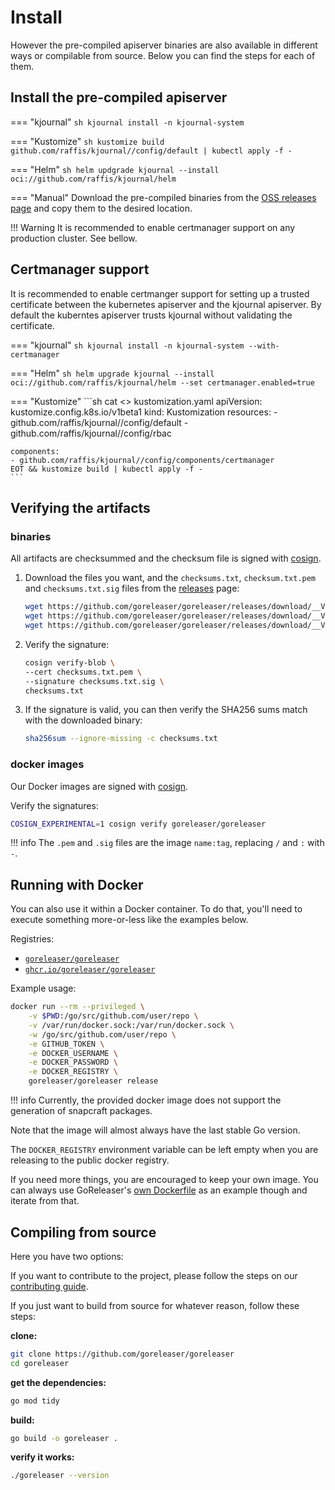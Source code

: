 # Install

However the pre-compiled apiserver binaries are also available in different ways or compilable from source. 
Below you can find the steps for each of them.

## Install the pre-compiled apiserver

=== "kjournal"
    ```sh
    kjournal install -n kjournal-system
    ```

=== "Kustomize"
    ```sh
    kustomize build github.com/raffis/kjournal//config/default | kubectl apply -f -
    ```

=== "Helm"
    ```sh
    helm updgrade kjournal --install oci://github.com/raffis/kjournal/helm
    ```

=== "Manual"
    Download the pre-compiled binaries from the [OSS releases page][releases] and copy them to the desired location.

!!! Warning
    It is recommended to enable certmanager support on any production cluster. See bellow. 


## Certmanager support

It is recommended to enable certmanger support for setting up a trusted certificate between the kubernetes apiserver
and the kjournal apiserver. By default the kuberntes apiserver trusts kjournal without validating the certificate.

=== "kjournal"
    ```sh
    kjournal install -n kjournal-system --with-certmanager
    ```

=== "Helm"
    ```sh
    helm upgrade kjournal --install oci://github.com/raffis/kjournal/helm --set certmanager.enabled=true
    ```

=== "Kustomize"
    ```sh
    cat <<EOT >> kustomization.yaml
    apiVersion: kustomize.config.k8s.io/v1beta1
    kind: Kustomization
    resources:
    - github.com/raffis/kjournal//config/default
    - github.com/raffis/kjournal//config/rbac

    components:
    - github.com/raffis/kjournal//config/components/certmanager
    EOT && kustomize build | kubectl apply -f -
    ```

## Verifying the artifacts

### binaries

All artifacts are checksummed and the checksum file is signed with [cosign][].

1. Download the files you want, and the `checksums.txt`, `checksum.txt.pem` and `checksums.txt.sig` files from the [releases][releases] page:
    ```sh
    wget https://github.com/goreleaser/goreleaser/releases/download/__VERSION__/checksums.txt
    wget https://github.com/goreleaser/goreleaser/releases/download/__VERSION__/checksums.txt.sig
    wget https://github.com/goreleaser/goreleaser/releases/download/__VERSION__/checksums.txt.pem
    ```
1. Verify the signature:
    ```sh
    cosign verify-blob \
    --cert checksums.txt.pem \
    --signature checksums.txt.sig \
    checksums.txt
    ```
1. If the signature is valid, you can then verify the SHA256 sums match with the downloaded binary:
    ```sh
    sha256sum --ignore-missing -c checksums.txt
    ```

### docker images

Our Docker images are signed with [cosign][].

Verify the signatures:

```sh
COSIGN_EXPERIMENTAL=1 cosign verify goreleaser/goreleaser
```

!!! info
    The `.pem` and `.sig` files are the image `name:tag`, replacing `/` and `:` with `-`.

## Running with Docker

You can also use it within a Docker container.
To do that, you'll need to execute something more-or-less like the examples below.

Registries:

- [`goreleaser/goreleaser`](https://hub.docker.com/r/goreleaser/goreleaser)
- [`ghcr.io/goreleaser/goreleaser`](https://github.com/goreleaser/goreleaser/pkgs/container/goreleaser)

Example usage:

```sh
docker run --rm --privileged \
    -v $PWD:/go/src/github.com/user/repo \
    -v /var/run/docker.sock:/var/run/docker.sock \
    -w /go/src/github.com/user/repo \
    -e GITHUB_TOKEN \
    -e DOCKER_USERNAME \
    -e DOCKER_PASSWORD \
    -e DOCKER_REGISTRY \
    goreleaser/goreleaser release
```

!!! info
    Currently, the provided docker image does not support
    the generation of snapcraft packages.

Note that the image will almost always have the last stable Go version.

The `DOCKER_REGISTRY` environment variable can be left empty when you are
releasing to the public docker registry.

If you need more things, you are encouraged to keep your own image. You can
always use GoReleaser's [own Dockerfile][dockerfile] as an example though
and iterate from that.

[dockerfile]: https://github.com/goreleaser/goreleaser/blob/main/Dockerfile
[releases]: https://github.com/goreleaser/goreleaser/releases
[pro-releases]: https://github.com/goreleaser/goreleaser-pro/releases
[cosign]: https://github.com/sigstore/cosign

## Compiling from source

Here you have two options:

If you want to contribute to the project, please follow the
steps on our [contributing guide](/contributing/).

If you just want to build from source for whatever reason, follow these steps:

**clone:**

```sh
git clone https://github.com/goreleaser/goreleaser
cd goreleaser
```

**get the dependencies:**

```sh
go mod tidy
```

**build:**

```sh
go build -o goreleaser .
```

**verify it works:**

```sh
./goreleaser --version
```
